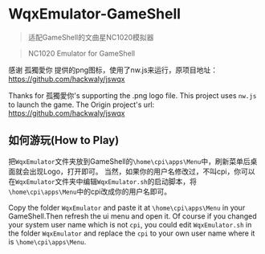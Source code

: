 # WqxEmulator-GameShell
> 适配GameShell的文曲星NC1020模拟器

> NC1020 Emulator for GameShell

感谢 孤獨愛你 提供的png图标，使用了nw.js来运行，原项目地址：https://github.com/hackwaly/jswqx

Thanks for 孤獨愛你's supporting the .png logo file. This project uses `nw.js` to launch the game. The Origin project's url: https://github.com/hackwaly/jswqx

## 如何游玩(How to Play)
把`WqxEmulator`文件夹放到GameShell的`\home\cpi\apps\Menu`中，刷新菜单后桌面就会出现Logo，打开即可。
当然，如果你的用户名修改过，不叫cpi，你可以在`WqxEmulator`文件夹中编辑`WqxEmulator.sh`的启动脚本，将`\home\cpi\apps\Menu`中的cpi改成你的用户名即可。

Copy the folder `WqxEmulator` and paste it at `\home\cpi\apps\Menu` in your GameShell.Then refresh the ui menu and open it.
Of course if you changed your system user name which is not `cpi`, you could edit `WqxEmulator.sh` in the folder `WqxEmulator` and replace the `cpi` to your own user name where it is `\home\cpi\apps\Menu`.


